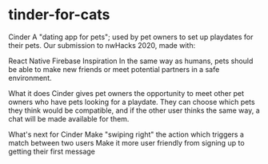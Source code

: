 # tinder-for-cats

Cinder
A "dating app for pets"; used by pet owners to set up playdates for their pets. Our submission to nwHacks 2020, made with:

React Native
Firebase
Inspiration
In the same way as humans, pets should be able to make new friends or meet potential partners in a safe environment.

What it does
Cinder gives pet owners the opportunity to meet other pet owners who have pets looking for a playdate. They can choose which pets they think would be compatible, and if the other user thinks the same way, a chat will be made available for them.

What's next for Cinder
Make "swiping right" the action which triggers a match between two users
Make it more user friendly from signing up to getting their first message
